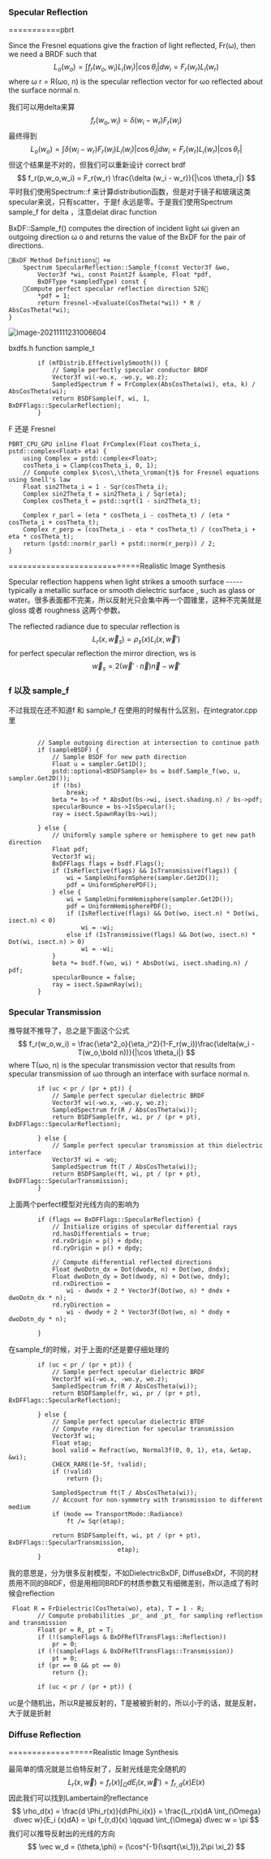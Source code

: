 ### Specular Reflection

===========pbrt

Since the Fresnel equations give the fraction of light reflected, Fr(ω), then we need a BRDF such that  
$$
L_o(w_o) = \int f_r(w_o,w_i)L_i(w_i)|\cos\theta_i| dw_i = F_r(w_r)L_i(w_r)
$$
where ω r = R(ωo, n) is the specular reflection vector for ωo reflected about the surface normal n.   

我们可以用delta来算
$$
f_r(w_o,w_i) = \delta(w_i - w_r)F_r(w_i)
$$
最终得到
$$
L_o(w_o) = \int\delta (w_i - w_r)F_r(w_i)L_i(w_i)|\cos \theta_i|dw_i = F_r(w_r)L_i(w_r)|\cos\theta_r|
$$
但这个结果是不对的，但我们可以重新设计 correct brdf
$$
f_r(p,w_o,w_i) = F_r(w_r) \frac{\delta (w_i - w_r)}{|\cos \theta_r|}
$$
平时我们使用Spectrum::f	来计算distribution函数，但是对于镜子和玻璃这类specular来说，只有scatter，于是f 永远是零。于是我们使用Spectrum sample_f for delta ，注意delat dirac function

BxDF::Sample_f() computes the direction of incident light ωi given an outgoing direction
ω
o and returns the value of the BxDF for the pair of directions.   

```
BxDF Method Definitions +≡
	Spectrum SpecularReflection::Sample_f(const Vector3f &wo,
		Vector3f *wi, const Point2f &sample, Float *pdf,
		BxDFType *sampledType) const {
	Compute perfect specular reflection direction 526
		*pdf = 1;
		return fresnel->Evaluate(CosTheta(*wi)) * R / AbsCosTheta(*wi);
}
```

![image-20211111231006604](E:\mycode\collection\定理\光照\image-20211111231006604.png)

bxdfs.h function sample_t

```
        if (mfDistrib.EffectivelySmooth()) {
            // Sample perfectly specular conductor BRDF
            Vector3f wi(-wo.x, -wo.y, wo.z);
            SampledSpectrum f = FrComplex(AbsCosTheta(wi), eta, k) / AbsCosTheta(wi);
            return BSDFSample(f, wi, 1, BxDFFlags::SpecularReflection);
        }
```

F 还是 Fresnel

```
PBRT_CPU_GPU inline Float FrComplex(Float cosTheta_i, pstd::complex<Float> eta) {
    using Complex = pstd::complex<Float>;
    cosTheta_i = Clamp(cosTheta_i, 0, 1);
    // Compute complex $\cos\,\theta_\roman{t}$ for Fresnel equations using Snell's law
    Float sin2Theta_i = 1 - Sqr(cosTheta_i);
    Complex sin2Theta_t = sin2Theta_i / Sqr(eta);
    Complex cosTheta_t = pstd::sqrt(1 - sin2Theta_t);

    Complex r_parl = (eta * cosTheta_i - cosTheta_t) / (eta * cosTheta_i + cosTheta_t);
    Complex r_perp = (cosTheta_i - eta * cosTheta_t) / (cosTheta_i + eta * cosTheta_t);
    return (pstd::norm(r_parl) + pstd::norm(r_perp)) / 2;
}
```

============================Realistic Image Synthesis

Specular reflection happens when light strikes a smooth surface -----  typically a metallic surface or smooth dielectric surface , such as glass or water。很多表面都不完美，所以反射光只会集中再一个圆锥里，这种不完美就是gloss 或者 roughness 这两个参数。

The reflected radiance due to specular reflection is
$$
L_r(x,\vec w_s) = \rho _s(x)L_i(x,\vec w')
$$
for perfect specular reflection the mirror direction, ws is
$$
\vec w_s = 2(\vec w' \cdot \vec n) \vec n - \vec w'
$$


### f 以及 sample_f

不过我现在还不知道f 和 sample_f 在使用的时候有什么区别，在integrator.cpp里

```

        // Sample outgoing direction at intersection to continue path
        if (sampleBSDF) {
            // Sample BSDF for new path direction
            Float u = sampler.Get1D();
            pstd::optional<BSDFSample> bs = bsdf.Sample_f(wo, u, sampler.Get2D());
            if (!bs)
                break;
            beta *= bs->f * AbsDot(bs->wi, isect.shading.n) / bs->pdf;
            specularBounce = bs->IsSpecular();
            ray = isect.SpawnRay(bs->wi);

        } else {
            // Uniformly sample sphere or hemisphere to get new path direction
            Float pdf;
            Vector3f wi;
            BxDFFlags flags = bsdf.Flags();
            if (IsReflective(flags) && IsTransmissive(flags)) {
                wi = SampleUniformSphere(sampler.Get2D());
                pdf = UniformSpherePDF();
            } else {
                wi = SampleUniformHemisphere(sampler.Get2D());
                pdf = UniformHemispherePDF();
                if (IsReflective(flags) && Dot(wo, isect.n) * Dot(wi, isect.n) < 0)
                    wi = -wi;
                else if (IsTransmissive(flags) && Dot(wo, isect.n) * Dot(wi, isect.n) > 0)
                    wi = -wi;
            }
            beta *= bsdf.f(wo, wi) * AbsDot(wi, isect.shading.n) / pdf;
            specularBounce = false;
            ray = isect.SpawnRay(wi);
        }
```

### Specular Transmission

推导就不推导了，总之是下面这个公式
$$
f_r(w_o,w_i) = \frac{\eta^2_o}{\eta_i^2}(1-F_r(w_i))\frac{\delta(w_i - T(w_o,\bold n))}{|\cos \theta_i|}
$$
where T(ωo, n) is the specular transmission vector that results from specular transmission of ωo through an interface with surface normal n.  

```
        if (uc < pr / (pr + pt)) {
            // Sample perfect specular dielectric BRDF
            Vector3f wi(-wo.x, -wo.y, wo.z);
            SampledSpectrum fr(R / AbsCosTheta(wi));
            return BSDFSample(fr, wi, pr / (pr + pt), BxDFFlags::SpecularReflection);

        } else {
            // Sample perfect specular transmission at thin dielectric interface
            Vector3f wi = -wo;
            SampledSpectrum ft(T / AbsCosTheta(wi));
            return BSDFSample(ft, wi, pt / (pr + pt), BxDFFlags::SpecularTransmission);
        }
```

上面两个perfect模型对光线方向的影响为

```
        if (flags == BxDFFlags::SpecularReflection) {
            // Initialize origins of specular differential rays
            rd.hasDifferentials = true;
            rd.rxOrigin = p() + dpdx;
            rd.ryOrigin = p() + dpdy;

            // Compute differential reflected directions
            Float dwoDotn_dx = Dot(dwodx, n) + Dot(wo, dndx);
            Float dwoDotn_dy = Dot(dwody, n) + Dot(wo, dndy);
            rd.rxDirection =
                wi - dwodx + 2 * Vector3f(Dot(wo, n) * dndx + dwoDotn_dx * n);
            rd.ryDirection =
                wi - dwody + 2 * Vector3f(Dot(wo, n) * dndy + dwoDotn_dy * n);

        } 
```

在sample_f的时候，对于上面的f还是要仔细处理的

```
        if (uc < pr / (pr + pt)) {
            // Sample perfect specular dielectric BRDF
            Vector3f wi(-wo.x, -wo.y, wo.z);
            SampledSpectrum fr(R / AbsCosTheta(wi));
            return BSDFSample(fr, wi, pr / (pr + pt), BxDFFlags::SpecularReflection);

        } else {
            // Sample perfect specular dielectric BTDF
            // Compute ray direction for specular transmission
            Vector3f wi;
            Float etap;
            bool valid = Refract(wo, Normal3f(0, 0, 1), eta, &etap, &wi);
            CHECK_RARE(1e-5f, !valid);
            if (!valid)
                return {};

            SampledSpectrum ft(T / AbsCosTheta(wi));
            // Account for non-symmetry with transmission to different medium
            if (mode == TransportMode::Radiance)
                ft /= Sqr(etap);

            return BSDFSample(ft, wi, pt / (pr + pt), BxDFFlags::SpecularTransmission,
                              etap);
        }
```

我的意思是，分为很多反射模型，不如DielectricBxDF, DiffuseBxDf，不同的材质用不同的BRDF，但是用相同BRDF的材质参数又有细微差别，所以造成了有时候会reflection

```
 Float R = FrDielectric(CosTheta(wo), eta), T = 1 - R;
        // Compute probabilities _pr_ and _pt_ for sampling reflection and transmission
        Float pr = R, pt = T;
        if (!(sampleFlags & BxDFReflTransFlags::Reflection))
            pr = 0;
        if (!(sampleFlags & BxDFReflTransFlags::Transmission))
            pt = 0;
        if (pr == 0 && pt == 0)
            return {};

        if (uc < pr / (pr + pt)) {
```

uc是个随机出，所以R是被反射的，T是被被折射的，所以小于的话，就是反射，大于就是折射

### Diffuse Reflection

==================Realistic Image Synthesis

最简单的情况就是兰伯特反射了，反射光线是完全随机的
$$
L_r(x,\vec w) = f_r(x)\int_{\Omega}dE_i(x,\vec w') = f_{r,d}(x)E(x)
$$
因此我们可以找到Lambertain的reflectance
$$
\rho_d(x) = \frac{d \Phi_r(x)}{d\Phi_i(x)} = \frac{L_r(x)dA \int_{\Omega} d\vec w}{E_i (x)dA} = \pi f_{r,d}(x) \qquad \int_{\Omega} d\vec w = \pi
$$
我们可以推导反射出的光线的方向
$$
\vec w_d = (\theta,\phi) = (\cos^{-1}(\sqrt{\xi_1}),2\pi \xi_2)
$$
